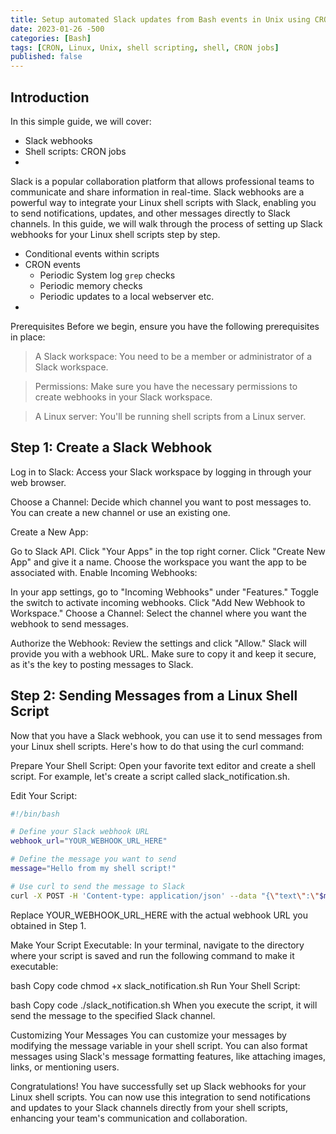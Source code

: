 ```yaml
---
title: Setup automated Slack updates from Bash events in Unix using CRON and webhooks
date: 2023-01-26 -500
categories: [Bash]
tags: [CRON, Linux, Unix, shell scripting, shell, CRON jobs]
published: false
---
```


## Introduction

In this simple guide, we will cover:

* Slack webhooks
* Shell scripts: CRON jobs
* 

Slack is a popular collaboration platform that allows professional teams to communicate and share information in real-time. Slack webhooks are a powerful way to integrate your Linux shell scripts with Slack, enabling you to send notifications, updates, and other messages directly to Slack channels. In this guide, we will walk through the process of setting up Slack webhooks for your Linux shell scripts step by step.

* Conditional events within scripts
* CRON events
    * Periodic System log ```grep``` checks
    * Periodic memory checks
    * Periodic updates to a local webserver etc.
* 

Prerequisites
Before we begin, ensure you have the following prerequisites in place:

> A Slack workspace: You need to be a member or administrator of a Slack workspace.

> Permissions: Make sure you have the necessary permissions to create webhooks in your Slack workspace.

> A Linux server: You'll be running shell scripts from a Linux server.

## Step 1: Create a Slack Webhook
Log in to Slack: Access your Slack workspace by logging in through your web browser.

Choose a Channel: Decide which channel you want to post messages to. You can create a new channel or use an existing one.

Create a New App:

Go to Slack API.
Click "Your Apps" in the top right corner.
Click "Create New App" and give it a name.
Choose the workspace you want the app to be associated with.
Enable Incoming Webhooks:

In your app settings, go to "Incoming Webhooks" under "Features."
Toggle the switch to activate incoming webhooks.
Click "Add New Webhook to Workspace."
Choose a Channel: Select the channel where you want the webhook to send messages.

Authorize the Webhook: Review the settings and click "Allow." Slack will provide you with a webhook URL. Make sure to copy it and keep it secure, as it's the key to posting messages to Slack.

## Step 2: Sending Messages from a Linux Shell Script
Now that you have a Slack webhook, you can use it to send messages from your Linux shell scripts. Here's how to do that using the curl command:

Prepare Your Shell Script: Open your favorite text editor and create a shell script. For example, let's create a script called slack_notification.sh.

Edit Your Script:

```bash
#!/bin/bash

# Define your Slack webhook URL
webhook_url="YOUR_WEBHOOK_URL_HERE"

# Define the message you want to send
message="Hello from my shell script!"

# Use curl to send the message to Slack
curl -X POST -H 'Content-type: application/json' --data "{\"text\":\"$message\"}" "$webhook_url"
```

Replace YOUR_WEBHOOK_URL_HERE with the actual webhook URL you obtained in Step 1.

Make Your Script Executable: In your terminal, navigate to the directory where your script is saved and run the following command to make it executable:

bash
Copy code
chmod +x slack_notification.sh
Run Your Shell Script:

bash
Copy code
./slack_notification.sh
When you execute the script, it will send the message to the specified Slack channel.

Customizing Your Messages
You can customize your messages by modifying the message variable in your shell script. You can also format messages using Slack's message formatting features, like attaching images, links, or mentioning users.

Congratulations! You have successfully set up Slack webhooks for your Linux shell scripts. You can now use this integration to send notifications and updates to your Slack channels directly from your shell scripts, enhancing your team's communication and collaboration.